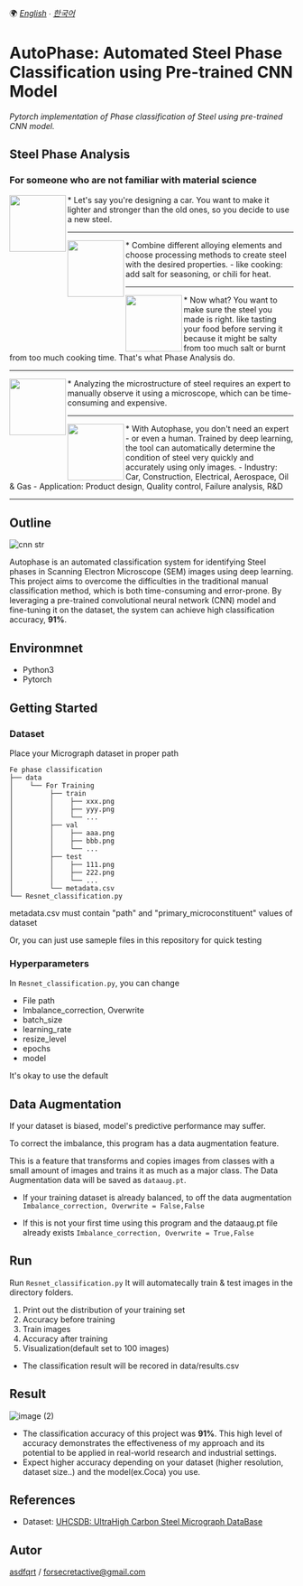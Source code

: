 🌍
*[English](README.md) ∙ [한국어](README-kr.md)*


# AutoPhase: Automated Steel Phase Classification using Pre-trained CNN Model
*Pytorch implementation of Phase classification of Steel using pre-trained CNN model.*

## Steel Phase Analysis
### For someone who are not familiar with material science

<img align="left" width="100" height="100" src="https://user-images.githubusercontent.com/79451613/220240779-df357d88-441b-48d2-bd2a-c095ba37e4c5.png">
* Let's say you're designing a car. You want to make it lighter and stronger than the old ones, so you decide to use a new steel.

---

<img align="left" width="100" height="100" src="https://user-images.githubusercontent.com/79451613/220240788-002d12ee-1d7e-46da-aec7-903c26a3a5aa.png">
* Combine different alloying elements and choose processing methods to create steel with the desired properties.
- like cooking: add salt for seasoning, or chili for heat.

---

<img align="left" width="100" height="100" src="https://user-images.githubusercontent.com/79451613/220240786-176eca1e-f84b-4240-a561-33ca81f1b850.png">
* Now what? You want to make sure the steel you made is right. like tasting your food before serving it because it might be salty from too much salt or burnt from too much cooking time. That's what Phase Analysis do.

---

<img align="left" width="100" height="100" src="https://user-images.githubusercontent.com/79451613/220240783-ff50e301-c431-44f0-af05-00936cd26e8d.png">
* Analyzing the microstructure of steel requires an expert to manually observe it using a microscope, which can be time-consuming and expensive.

---

<img align="left" width="100" height="100" src="https://user-images.githubusercontent.com/79451613/220240781-578af4d5-a18e-49ec-9c18-1e8b1e57d75a.png">
* With Autophase, you don't need an expert - or even a human. Trained by deep learning, the tool can automatically determine the condition of steel very quickly and accurately using only images. 
- Industry:  Car, Construction, Electrical, Aerospace, Oil & Gas 
- Application: Product design, Quality control, Failure analysis, R&D

---

## Outline
![cnn str](https://user-images.githubusercontent.com/79451613/220237019-00eeae2a-ee84-435a-bfa3-0c2de3012ee8.png)

Autophase is an automated classification system for identifying Steel phases in Scanning Electron Microscope (SEM) images using deep learning. This project aims to overcome the difficulties in the traditional manual classification method, which is both time-consuming and error-prone. By leveraging a pre-trained convolutional neural network (CNN) model and fine-tuning it on the dataset, the system can achieve high classification accuracy, **91%**.

## Environmnet
- Python3
- Pytorch

## Getting Started
### Dataset
Place your Micrograph dataset in proper path

    Fe phase classification
    ├── data
    │    └── For Training
    │         ├── train
    │         │    ├── xxx.png
    │         │    ├── yyy.png
    │         │    └── ...
    │         ├── val
    │         │    ├── aaa.png
    │         │    ├── bbb.png
    │         │    └── ...
    │         ├── test
    │         │    ├── 111.png
    │         │    ├── 222.png
    │         │    └── ...
    │         └── metadata.csv
    └── Resnet_classification.py

metadata.csv must contain "path" and "primary_microconstituent" values of dataset

Or, you can just use sameple files in this repository for quick testing

### Hyperparameters
In `Resnet_classification.py`, you can change
* File path
* Imbalance_correction, Overwrite
* batch_size
* learning_rate
* resize_level
* epochs
* model

It's okay to use the default

## Data Augmentation
If your dataset is biased, model's predictive performance may suffer.

To correct the imbalance, this program has a data augmentation feature.

This is a feature that transforms and copies images from classes with a small amount of images and trains it as much as a major class.
The Data Augmentation data will be saved as `dataaug.pt`.

* If your training dataset is already balanced, to off the data augmentation 
`Imbalance_correction, Overwrite = False,False`

* If this is not your first time using this program and the dataaug.pt file already exists
`Imbalance_correction, Overwrite = True,False`

## Run
Run `Resnet_classification.py`
It will automatecally train & test images in the directory folders.

1. Print out the distribution of your training set
2. Accuracy before training
3. Train images
4. Accuracy after training
5. Visualization(default set to 100 images)

* The classification result will be recored in data/results.csv

## Result
![image (2)](https://user-images.githubusercontent.com/79451613/219881948-f062f3ab-4b01-42e8-a794-cd4cc251b267.png)

* The classification accuracy of this project was **91%**. This high level of accuracy demonstrates the effectiveness of my approach and its potential to be applied in real-world research and industrial settings.
* Expect higher accuracy depending on your dataset (higher resolution, dataset size..) and the model(ex.Coca) you use.
## References
- Dataset: [UHCSDB: UltraHigh Carbon Steel Micrograph DataBase](https://www.kaggle.com/datasets/safi842/highcarbon-micrographs)

## Autor
[asdfqrt](https://github.com/asdfqrt) / forsecretactive@gmail.com
